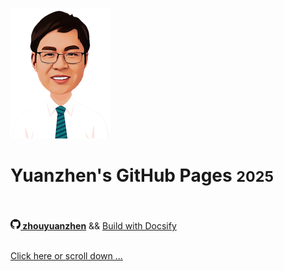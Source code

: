 ![logo](static/avatar-tiny.png)

# Yuanzhen's GitHub Pages <small>2025</small>

<br><br>
<a href="https://github.com/zhouyuanzhen" target="_blank">
<img src="resouces/svg/GitHub.svg" height="16" width="16" /><b> zhouyuanzhen</b></a> && <a href="https://docsify.js.org" target="_blank">Build with Docsify</a>
<br><br>

[Click here or scroll down ...](README)
